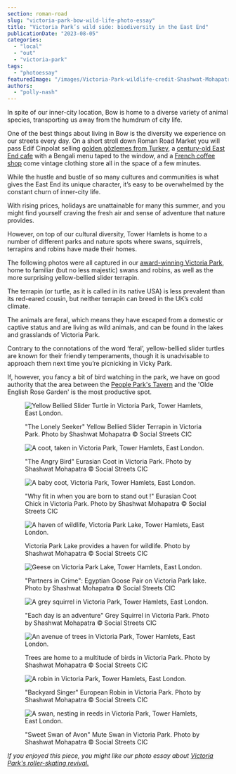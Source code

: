 ```yaml
---
section: roman-road
slug: "victoria-park-bow-wild-life-photo-essay"
title: "Victoria Park’s wild side: biodiversity in the East End"
publicationDate: "2023-08-05"
categories: 
  - "local"
  - "out"
  - "victoria-park"
tags: 
  - "photoessay"
featuredImage: "/images/Victoria-Park-wildlife-credit-Shashwat-Mohapatra-6.jpg"
authors: 
  - "polly-nash"
---
```


In spite of our inner-city location, Bow is home to a diverse variety of animal species, transporting us away from the humdrum of city life.

One of the best things about living in Bow is the diversity we experience on our streets every day. On a short stroll down Roman Road Market you will pass Edif Cinpolat selling [golden gözlemes from Turkey](https://romanroadlondon.com/gozleme-street-food-market-stall/), a [century-old East End cafe](https://romanroadlondon.com/randolfis-cafe-interview/) with a Bengali menu taped to the window, and a [French coffee shop](https://romanroadlondon.com/coffee-fripes-cafe-open/) come vintage clothing store all in the space of a few minutes. 

While the hustle and bustle of so many cultures and communities is what gives the East End its unique character, it’s easy to be overwhelmed by the constant churn of inner-city life.

With rising prices, holidays are unattainable for many this summer, and you might find yourself craving the fresh air and sense of adventure that nature provides. 

However, on top of our cultural diversity, Tower Hamlets is home to a number of different parks and nature spots where swans, squirrels, terrapins and robins have made their homes. 

The following photos were all captured in our [award-winning Victoria Park](https://romanroadlondon.com/victoria-park-east-london-bow/), home to familiar (but no less majestic) swans and robins, as well as the more surprising yellow-bellied slider terrapin. 

The terrapin (or turtle, as it is called in its native USA) is less prevalent than its red-eared cousin, but neither terrapin can breed in the UK’s cold climate. 

The animals are feral, which means they have escaped from a domestic or captive status and are living as wild animals, and can be found in the lakes and grasslands of Victoria Park. 

Contrary to the connotations of the word ‘feral’, yellow-bellied slider turtles are known for their friendly temperaments, though it is unadvisable to approach them next time you’re picnicking in Vicky Park. 

If, however, you fancy a bit of bird watching in the park, we have on good authority that the area between the [People Park's Tavern](https://romanroadlondon.com/best-pubs-victoria-park-east-london/) and the 'Olde English Rose Garden' is the most productive spot.

<figure>

![Yellow Bellied Slider Turtle in Victoria Park, Tower Hamlets, East London.](/images/Victoria-Park-wildlife-credit-Shashwat-Mohapatra-7-1024x683.jpg)

<figcaption>

"The Lonely Seeker" Yellow Bellied Slider Terrapin in Victoria Park. Photo by Shashwat Mohapatra © Social Streets CIC

</figcaption>

</figure>

<figure>

![A coot, taken in Victoria Park, Tower Hamlets, East London.](/images/Victoria-Park-wildlife-credit-Shashwat-Mohapatra-4.jpg)

<figcaption>

"The Angry Bird" Eurasian Coot in Victoria Park. Photo by Shashwat Mohapatra © Social Streets CIC

</figcaption>

</figure>

<figure>

![A baby coot, Victoria Park, Tower Hamlets, East London.](/images/Victoria-Park-wildlife-credit-Shashwat-Mohapatra-3-1024x1118.jpg)

<figcaption>

"Why fit in when you are born to stand out !" Eurasian Coot Chick in Victoria Park. Photo by Shashwat Mohapatra © Social Streets CIC

</figcaption>

</figure>

<figure>

![A haven of wildlife, Victoria Park Lake, Tower Hamlets, East London.](/images/Victoria-Park-wildlife-credit-Shashwat-Mohapatra-10-1024x683.jpg)

<figcaption>

Victoria Park Lake provides a haven for wildlife. Photo by Shashwat Mohapatra © Social Streets CIC

</figcaption>

</figure>

<figure>

![Geese on Victoria Park Lake, Tower Hamlets, East London.](/images/Victoria-Park-wildlife-credit-Shashwat-Mohapatra-6-1024x683.jpg)

<figcaption>

"Partners in Crime": Egyptian Goose Pair on Victoria Park lake. Photo by Shashwat Mohapatra © Social Streets CIC

</figcaption>

</figure>

<figure>

![A grey squirrel in Victoria Park, Tower Hamlets, East London.](/images/Victoria-Park-wildlife-credit-Shashwat-Mohapatra-8-1024x683.jpg)

<figcaption>

"Each day is an adventure" Grey Squirrel in Victoria Park. Photo by Shashwat Mohapatra © Social Streets CIC

</figcaption>

</figure>

<figure>

![An avenue of trees in Victoria Park, Tower Hamlets, East London.](/images/Victoria-Park-wildlife-credit-Shashwat-Mohapatra-13-1024x683.jpg)

<figcaption>

Trees are home to a multitude of birds in Victoria Park. Photo by Shashwat Mohapatra © Social Streets CIC

</figcaption>

</figure>

<figure>

![A robin in Victoria Park, Tower Hamlets, East London.](/images/Victoria-Park-wildlife-credit-Shashwat-Mohapatra-9-1024x683.jpg)

<figcaption>

"Backyard Singer" European Robin in Victoria Park. Photo by Shashwat Mohapatra © Social Streets CIC

</figcaption>

</figure>

<figure>

![A swan, nesting in reeds in Victoria Park, Tower Hamlets, East London.](/images/Victoria-Park-wildlife-credit-Shashwat-Mohapatra-5.jpg)

<figcaption>

"Sweet Swan of Avon" Mute Swan in Victoria Park. Photo by Shashwat Mohapatra © Social Streets CIC

</figcaption>

</figure>

_If you enjoyed this piece, you might like our photo essay about [Victoria Park's roller-skating revival.](https://romanroadlondon.com/roller-skating-victoria-park-photoessay/)_


